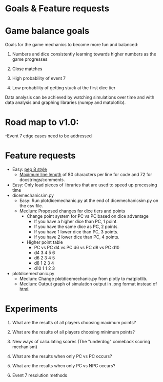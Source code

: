 # Goals & Feature requests

# Game balance goals
Goals for the game mechanics to become more fun and balanced:

1) Numbers and dice consistently learning towards higher numbers as the game progresses

2) Close matches

3) High probability of event 7

4) Low probability of getting stuck at the first dice tier

Data analysis can be achieved by watching simulations over time and with data analysis and graphing libraries (numpy and matplotlib).

# Road map to v1.0:
-Event 7 edge cases need to be addressed

# Feature requests
- Easy: [pep 8 style](https://www.python.org/dev/peps/pep-0008)
  - [Maximum line length](https://www.python.org/dev/peps/pep-0008/#maximum-line-length)
  of 80 characters per line for code and 72 for docstrings/comments.
- Easy: Only load pieces of libraries that are used to speed up processing time
- dicemechanicsim.py
  - Easy: Run plotdicemechanic.py at the end of dicemechanicsim.py on the csv file.
  - Medium: Proposed changes for dice tiers and points
    - Change point system for PC vs PC based on dice advantage
      - If you have a higher dice than PC, 1 point.
      - If you have the same dice as PC, 2 points.
      - If you have 1 lower dice than PC, 3 points.
      - If you have 2 lower dice than PC, 4 points.
    - Higher point table
      - PC    vs PC d4    vs PC d6    vs PC d8    vs PC d10
      - d4        3           4           5           6
      - d6        2           3           4           5
      - d8        1           2           3           4
      - d10       1           1           2           3
- plotdicemechanic.py
  - Medium: Change plotdicemechanic.py from plotly to matplotlib.
  - Medium: Output graph of simulation output in .png format instead of html.

# Experiments

1) What are the results of all players choosing maximum points?

2) What are the results of all players choosing minimum points?

3) New ways of calculating scores (The "underdog" comeback scoring mechanism)

4) What are the results when only PC vs PC occurs?

5) What are the results when only PC vs NPC occurs?

6) Event 7 resolution methods
